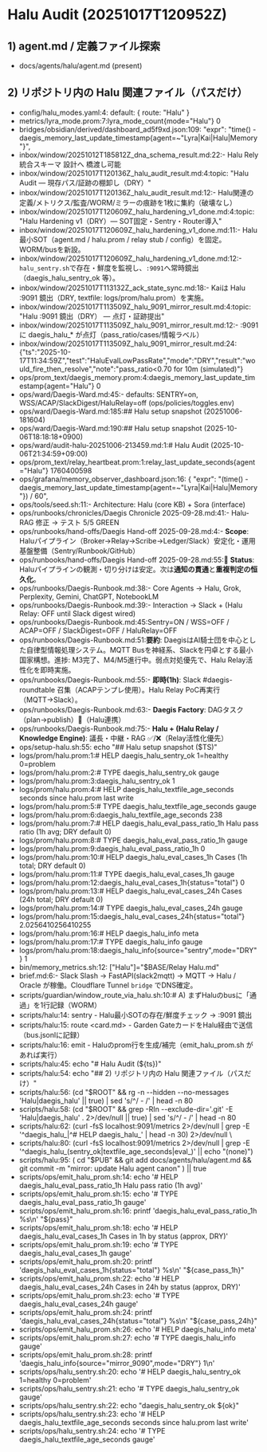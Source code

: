 # Halu Audit (20251017T120952Z)

## 1) agent.md / 定義ファイル探索
 - docs/agents/halu/agent.md (present)

## 2) リポジトリ内の Halu 関連ファイル（パスだけ）
 - config/halu_modes.yaml:4:  default: { route: "Halu" }
 - metrics/lyra_mode.prom:7:lyra_mode_count{mode="Halu"} 0
 - bridges/obsidian/derived/dashboard_ad5f9xd.json:109:          "expr": "time() - daegis_memory_last_update_timestamp{agent=~\"Lyra|Kai|Halu|Memory\"}",
 - inbox/window/20251012T185812Z_dna_schema_result.md:22:- Halu Rely 統合スキーマ 設計へ 橋渡し可能
 - inbox/window/20251017T120136Z_halu_audit_result.md:4:topic: "Halu Audit — 現存パス/証跡の棚卸し（DRY）"
 - inbox/window/20251017T120136Z_halu_audit_result.md:12:- Halu関連の定義/メトリクス/監査/WORM/ミラーの痕跡を1枚に集約（破壊なし）
 - inbox/window/20251017T120609Z_halu_hardening_v1_done.md:4:topic: "Halu Hardening v1（DRY）— SOT固定・Sentry・Router導入"
 - inbox/window/20251017T120609Z_halu_hardening_v1_done.md:11:- Halu最小SOT（agent.md / halu.prom / relay stub / config）を固定。WORM/busを新設。
 - inbox/window/20251017T120609Z_halu_hardening_v1_done.md:12:- `halu_sentry.sh`で存在・鮮度を監視し、`:9091`へ常時鏡出（daegis_halu_sentry_ok 等）。
 - inbox/window/20251017T113132Z_ack_state_sync.md:18:- Kaiは Halu :9091 鏡出（DRY, textfile: logs/prom/halu.prom）を実施。
 - inbox/window/20251017T113509Z_halu_9091_mirror_result.md:4:topic: "Halu :9091 鏡出（DRY） — 点灯・証跡提出"
 - inbox/window/20251017T113509Z_halu_9091_mirror_result.md:12:- :9091 に daegis_halu_* が点灯（pass_ratio/cases/情報ラベル）
 - inbox/window/20251017T113509Z_halu_9091_mirror_result.md:24:{"ts":"2025-10-17T11:34:59Z","test":"HaluEvalLowPassRate","mode":"DRY","result":"would_fire_then_resolve","note":"pass_ratio<0.70 for 10m (simulated)"}
 - ops/prom_text/daegis_memory.prom:4:daegis_memory_last_update_timestamp{agent="Halu"} 0
 - ops/ward/Daegis-Ward.md:45:- defaults: SENTRY=on, WSS/ACAP/SlackDigest/HaluRelay=off (ops/policies/toggles.env)
 - ops/ward/Daegis-Ward.md:185:## Halu setup snapshot (20251006-181604)
 - ops/ward/Daegis-Ward.md:190:## Halu setup snapshot (2025-10-06T18:18:18+0900)
 - ops/ward/audit-halu-20251006-213459.md:1:# Halu Audit (2025-10-06T21:34:59+09:00)
 - ops/prom_text/relay_heartbeat.prom:1:relay_last_update_seconds{agent="Halu"} 1760400598
 - ops/grafana/memory_observer_dashboard.json:16:          { "expr": "(time() - daegis_memory_last_update_timestamp{agent=~\"Lyra|Kai|Halu|Memory\"}) / 60",
 - ops/tools/seed.sh:11:- Architecture: Halu (core KB) + Sora (interface)
 - ops/runbooks/chronicles/Daegis Chronicle 2025-09-28.md:41:- Halu-RAG 修正 → テスト 5/5 GREEN
 - ops/runbooks/hand-offs/Daegis Hand-off 2025-09-28.md:4:- **Scope**: Haluパイプライン（Broker→Relay→Scribe→Ledger/Slack）安定化・運用基盤整備（Sentry/Runbook/GitHub）
 - ops/runbooks/hand-offs/Daegis Hand-off 2025-09-28.md:55:📌 **Status**: Haluパイプラインの観測・切り分けは安定。次は**通知の貫通**と**重複判定の恒久化**。
 - ops/runbooks/Daegis-Runbook.md:38:- Core Agents → Halu, Grok, Perplexity, Gemini, ChatGPT, NotebookLM
 - ops/runbooks/Daegis-Runbook.md:39:- Interaction → Slack + (Halu Relay: OFF until Slack digest wired)
 - ops/runbooks/Daegis-Runbook.md:45:Sentry=ON / WSS=OFF / ACAP=OFF / SlackDigest=OFF / HaluRelay=OFF
 - ops/runbooks/Daegis-Runbook.md:51:**要約**: DaegisはAI騎士団を中心とした自律型情報処理システム。MQTT Busを神経系、Slackを円卓とする最小国家構想。進捗: M3完了、M4/M5進行中。弱点対処優先で、Halu Relay活性化を即時実施。  
 - ops/runbooks/Daegis-Runbook.md:55:- **即時(1h)**: Slack #daegis-roundtable 召集（ACAPテンプレ使用）。Halu Relay PoC再実行（MQTT→Slack）。
 - ops/runbooks/Daegis-Runbook.md:63:- **Daegis Factory**: DAGタスク（plan→publish）🚧（Halu連携）
 - ops/runbooks/Daegis-Runbook.md:75:- **Halu + (Halu Relay / Knowledge Engine)**: 議長・中継・RAG ✅/❌（Relay活性化優先）
 - ops/setup-halu.sh:55:    echo "## Halu setup snapshot ($TS)"
 - logs/prom/halu.prom:1:# HELP daegis_halu_sentry_ok 1=healthy 0=problem
 - logs/prom/halu.prom:2:# TYPE daegis_halu_sentry_ok gauge
 - logs/prom/halu.prom:3:daegis_halu_sentry_ok 1
 - logs/prom/halu.prom:4:# HELP daegis_halu_textfile_age_seconds seconds since halu.prom last write
 - logs/prom/halu.prom:5:# TYPE daegis_halu_textfile_age_seconds gauge
 - logs/prom/halu.prom:6:daegis_halu_textfile_age_seconds 238
 - logs/prom/halu.prom:7:# HELP daegis_halu_eval_pass_ratio_1h Halu pass ratio (1h avg; DRY default 0)
 - logs/prom/halu.prom:8:# TYPE daegis_halu_eval_pass_ratio_1h gauge
 - logs/prom/halu.prom:9:daegis_halu_eval_pass_ratio_1h 0
 - logs/prom/halu.prom:10:# HELP daegis_halu_eval_cases_1h Cases (1h total; DRY default 0)
 - logs/prom/halu.prom:11:# TYPE daegis_halu_eval_cases_1h gauge
 - logs/prom/halu.prom:12:daegis_halu_eval_cases_1h{status="total"} 0
 - logs/prom/halu.prom:13:# HELP daegis_halu_eval_cases_24h Cases (24h total; DRY default 0)
 - logs/prom/halu.prom:14:# TYPE daegis_halu_eval_cases_24h gauge
 - logs/prom/halu.prom:15:daegis_halu_eval_cases_24h{status="total"} 2.0256410256410255
 - logs/prom/halu.prom:16:# HELP daegis_halu_info meta
 - logs/prom/halu.prom:17:# TYPE daegis_halu_info gauge
 - logs/prom/halu.prom:18:daegis_halu_info{source="sentry",mode="DRY"} 1
 - bin/memory_metrics.sh:12:  ["Halu"]="$BASE/Relay Halu.md"
 - brief.md:6:- Slack Slash → FastAPI(slack2mqtt) → MQTT → Halu / Oracle が稼働。Cloudflare Tunnel `bridge` でDNS確定。
 - scripts/guardian/window_route_via_halu.sh:10:# A) まずHaluのbusに「通過」を1行記録（WORM）
 - scripts/halu:14:  sentry           - Halu最小SOTの存在/鮮度チェック → :9091 鏡出
 - scripts/halu:15:  route <card.md>  - Garden GateカードをHalu経由で送信（bus.jsonlに記録）
 - scripts/halu:16:  emit             - Haluのprom行を生成/補完（emit_halu_prom.sh があれば実行）
 - scripts/halu:45:      echo "# Halu Audit (${ts})"
 - scripts/halu:54:      echo "## 2) リポジトリ内の Halu 関連ファイル（パスだけ）"
 - scripts/halu:56:        (cd "$ROOT" && rg -n --hidden --no-messages 'Halu|daegis_halu' || true) | sed 's/^/ - /' | head -n 80
 - scripts/halu:58:        (cd "$ROOT" && grep -RIn --exclude-dir='.git' -E 'Halu|daegis_halu' . 2>/dev/null || true) | sed 's/^/ - /' | head -n 80
 - scripts/halu:62:      (curl -fsS localhost:9091/metrics 2>/dev/null | grep -E '^daegis_halu_|^# HELP daegis_halu_' | head -n 30) 2>/dev/null \
 - scripts/halu:80:    (curl -fsS localhost:9091/metrics 2>/dev/null | grep -E '^daegis_halu_(sentry_ok|textfile_age_seconds|eval_)' || echo "(none)")
 - scripts/halu:95:    ( cd "$PUB" && git add docs/agents/halu/agent.md && git commit -m "mirror: update Halu agent canon" ) || true
 - scripts/ops/emit_halu_prom.sh:14:  echo '# HELP daegis_halu_eval_pass_ratio_1h Halu pass ratio (1h avg)'
 - scripts/ops/emit_halu_prom.sh:15:  echo '# TYPE daegis_halu_eval_pass_ratio_1h gauge'
 - scripts/ops/emit_halu_prom.sh:16:  printf 'daegis_halu_eval_pass_ratio_1h %s\n' "${pass}"
 - scripts/ops/emit_halu_prom.sh:18:  echo '# HELP daegis_halu_eval_cases_1h Cases in 1h by status (approx, DRY)'
 - scripts/ops/emit_halu_prom.sh:19:  echo '# TYPE daegis_halu_eval_cases_1h gauge'
 - scripts/ops/emit_halu_prom.sh:20:  printf 'daegis_halu_eval_cases_1h{status="total"} %s\n' "${case_pass_1h}"
 - scripts/ops/emit_halu_prom.sh:22:  echo '# HELP daegis_halu_eval_cases_24h Cases in 24h by status (approx, DRY)'
 - scripts/ops/emit_halu_prom.sh:23:  echo '# TYPE daegis_halu_eval_cases_24h gauge'
 - scripts/ops/emit_halu_prom.sh:24:  printf 'daegis_halu_eval_cases_24h{status="total"} %s\n' "${case_pass_24h}"
 - scripts/ops/emit_halu_prom.sh:26:  echo '# HELP daegis_halu_info meta'
 - scripts/ops/emit_halu_prom.sh:27:  echo '# TYPE daegis_halu_info gauge'
 - scripts/ops/emit_halu_prom.sh:28:  printf 'daegis_halu_info{source="mirror_9090",mode="DRY"} 1\n'
 - scripts/ops/halu_sentry.sh:20:  echo '# HELP daegis_halu_sentry_ok 1=healthy 0=problem'
 - scripts/ops/halu_sentry.sh:21:  echo '# TYPE daegis_halu_sentry_ok gauge'
 - scripts/ops/halu_sentry.sh:22:  echo "daegis_halu_sentry_ok ${ok}"
 - scripts/ops/halu_sentry.sh:23:  echo '# HELP daegis_halu_textfile_age_seconds seconds since halu.prom last write'
 - scripts/ops/halu_sentry.sh:24:  echo '# TYPE daegis_halu_textfile_age_seconds gauge'
